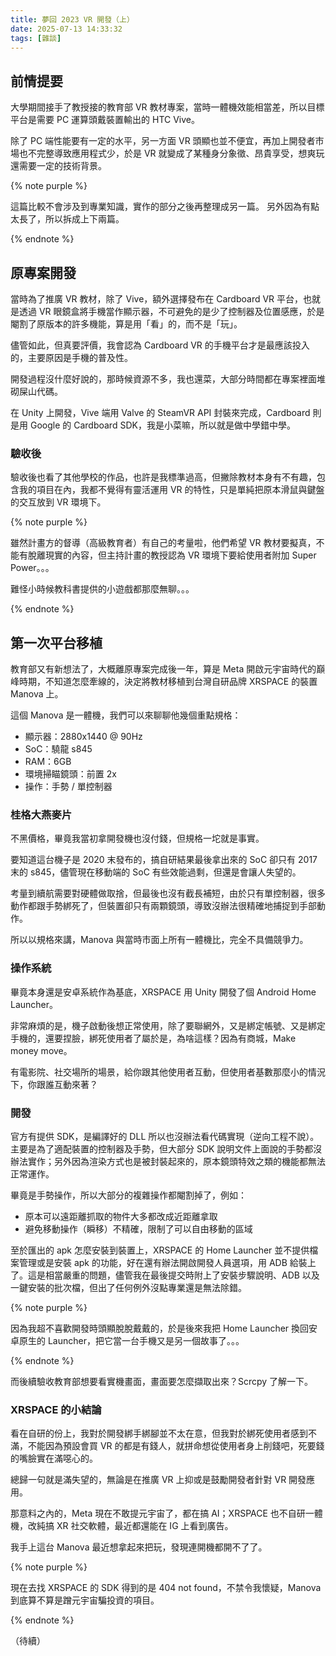 ```yaml
---
title: 夢回 2023 VR 開發（上）
date: 2025-07-13 14:33:32
tags: [雜談]
---
```


## 前情提要

大學期間接手了教授接的教育部 VR 教材專案，當時一體機效能相當差，所以目標平台是需要 PC 運算頭戴裝置輸出的 HTC Vive。

除了 PC 端性能要有一定的水平，另一方面 VR 頭顯也並不便宜，再加上開發者市場也不完整導致應用程式少，於是 VR 就變成了某種身分象徵、昂貴享受，想爽玩還需要一定的技術背景。

{% note purple %}

這篇比較不會涉及到專業知識，實作的部分之後再整理成另一篇。
另外因為有點太長了，所以拆成上下兩篇。

{% endnote %}

## 原專案開發

當時為了推廣 VR 教材，除了 Vive，額外選擇發布在 Cardboard VR 平台，也就是透過 VR 眼鏡盒將手機當作顯示器，不可避免的是少了控制器及位置感應，於是閹割了原版本的許多機能，算是用「看」的，而不是「玩」。

儘管如此，但真要評價，我會認為 Cardboard VR 的手機平台才是最應該投入的，主要原因是手機的普及性。

開發過程沒什麼好說的，那時候資源不多，我也還菜，大部分時間都在專案裡面堆砌屎山代碼。

在 Unity 上開發，Vive 端用 Valve 的 SteamVR API 封裝來完成，Cardboard 則是用 Google 的 Cardboard SDK，我是小菜嘛，所以就是做中學錯中學。

### 驗收後

驗收後也看了其他學校的作品，也許是我標準過高，但撇除教材本身有不有趣，包含我的項目在內，我都不覺得有靈活運用 VR 的特性，只是單純把原本滑鼠與鍵盤的交互放到 VR 環境下。

{% note purple %}

雖然計畫方的督導（高級教育者）有自己的考量啦，他們希望 VR 教材要擬真，不能有脫離現實的內容，但主持計畫的教授認為 VR 環境下要給使用者附加 Super Power。。。

難怪小時候教科書提供的小遊戲都那麼無聊。。。

{% endnote %}

## 第一次平台移植

教育部又有新想法了，大概離原專案完成後一年，算是 Meta 開啟元宇宙時代的巔峰時期，不知道怎麼牽線的，決定將教材移植到台灣自研品牌 XRSPACE 的裝置 Manova 上。

這個 Manova 是一體機，我們可以來聊聊他幾個重點規格：

- 顯示器：2880x1440 @ 90Hz
- SoC：驍龍 s845
- RAM：6GB
- 環境掃瞄鏡頭：前置 2x
- 操作：手勢 / 單控制器

### 桂格大燕麥片

不黑價格，畢竟我當初拿開發機也沒付錢，但規格一坨就是事實。

要知道這台機子是 2020 末發布的，搞自研結果最後拿出來的 SoC 卻只有 2017 末的 s845，儘管現在移動端的 SoC 有些效能過剩，但還是會讓人失望的。

考量到續航需要對硬體做取捨，但最後也沒有截長補短，由於只有單控制器，很多動作都跟手勢綁死了，但裝置卻只有兩顆鏡頭，導致沒辦法很精確地捕捉到手部動作。

所以以規格來講，Manova 與當時市面上所有一體機比，完全不具備競爭力。

### 操作系統

畢竟本身還是安卓系統作為基底，XRSPACE 用 Unity 開發了個 Android Home Launcher。

非常麻煩的是，機子啟動後想正常使用，除了要聯網外，又是綁定帳號、又是綁定手機的，還要捏臉，綁死使用者了屬於是，為啥這樣？因為有商城，Make money move。

有電影院、社交場所的場景，給你跟其他使用者互動，但使用者基數那麼小的情況下，你跟誰互動來著？

### 開發

官方有提供 SDK，是編譯好的 DLL 所以也沒辦法看代碼實現（逆向工程不說）。主要是為了適配裝置的控制器及手勢，但大部分 SDK 說明文件上面說的手勢都沒辦法實作；另外因為渲染方式也是被封裝起來的，原本鏡頭特效之類的機能都無法正常運作。

畢竟是手勢操作，所以大部分的複雜操作都閹割掉了，例如：

- 原本可以遠距離抓取的物件大多都改成近距離拿取
- 避免移動操作（瞬移）不精確，限制了可以自由移動的區域

至於匯出的 apk 怎麼安裝到裝置上，XRSPACE 的 Home Launcher 並不提供檔案管理或是安裝 apk 的功能，好在還有辦法開啟開發人員選項，用 ADB 給裝上了。這是相當嚴重的問題，儘管我在最後提交時附上了安裝步驟說明、ADB 以及一鍵安裝的批次檔，但出了任何例外沒點專業還是無法除錯。

{% note purple %}

因為我超不喜歡開發時頭顯脫脫戴戴的，於是後來我把 Home Launcher 換回安卓原生的 Launcher，把它當一台手機又是另一個故事了。。。

{% endnote %}

而後續驗收教育部想要看實機畫面，畫面要怎麼擷取出來？Scrcpy 了解一下。

### XRSPACE 的小結論

看在自研的份上，我對於開發綁手綁腳並不太在意，但我對於綁死使用者感到不滿，不能因為預設會買 VR 的都是有錢人，就拼命想從使用者身上削錢吧，死要錢的嘴臉實在滿噁心的。

總歸一句就是滿失望的，無論是在推廣 VR 上抑或是鼓勵開發者針對 VR 開發應用。

那意料之內的，Meta 現在不敢提元宇宙了，都在搞 AI；XRSPACE 也不自研一體機，改純搞 XR 社交軟體，最近都還能在 IG 上看到廣告。

我手上這台 Manova 最近想拿起來把玩，發現連開機都開不了了。

{% note purple %}

現在去找 XRSPACE 的 SDK 得到的是 404 not found，不禁令我懷疑，Manova 到底算不算是蹭元宇宙騙投資的項目。

{% endnote %}

（待續）
